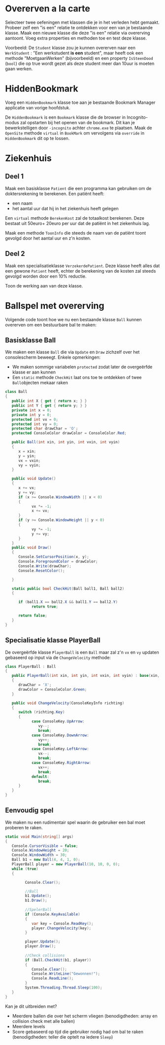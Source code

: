 # Overerven a la carte

Selecteer twee oefeningen met klassen die je in het verleden hebt gemaakt. Probeer zelf een "is een" relatie te ontdekken voor een van je bestaande klasse. Maak een nieuwe klasse die deze "is een" relatie via overerving aantoont. Voeg extra properties en methoden toe en test deze klasse.

Voorbeeld: De ``Student`` klasse zou je kunnen overerven naar een ``WerkStudent`` : "Een werkstudent **is een** student", maar heeft ook een methode "MoetgaanWerken" (bijvoorbeeld) en een property ``IsSteenDood`` (``bool``) die op true wordt gezet als deze student meer dan 10uur is moeten gaan werken.

# HiddenBookmark

 Voeg een ``HiddenBookmark`` klasse toe aan je bestaande Bookmark Manager applicatie van vorige hoofdstuk.

 De ``HiddenBookmark`` is een ``Bookmark`` klasse die de browser in Incognito-modus zal opstarten bij het openen van de bookmark. Dit kan je bewerkstelligen door ``-incognito`` achter ``chrome.exe`` te plaatsen. Maak de ``OpenSite`` methode ``virtual``  in ``BookMark`` om vervolgens via ``override`` in ``HiddenBookmark`` dit op te lossen.

# Ziekenhuis

## Deel 1 
Maak een basisklasse ``Patient`` die een programma kan gebruiken om de doktersrekening te berekenen.
Een patiënt heeft:

* een naam
* het aantal uur dat hij in het ziekenhuis heeft gelegen

Een ``virtual`` methode ``BerekenKost`` zal de totaalkost berekenen. Deze bestaat uit 50euro+  20euro per uur dat de patiënt in het ziekenhuis lag.

Maak een methode ``ToonInfo`` die steeds de naam van de patiënt toont gevolgd door het aantal uur en z'n kosten.

## Deel 2
Maak een specialisatieklasse ``VerzekerdePatient``. Deze klasse heeft alles dat een gewone ``Patient`` heeft, echter de berekening van de kosten zal steeds gevolgd worden door een 10% reductie.

Toon de werking aan van deze klasse.

# Ballspel met overerving

Volgende code toont hoe we nu een bestaande klasse  ``Ball`` kunnen overerven om een bestuurbare bal te maken:

## Basisklasse Ball

We maken een klasse ``Ball`` die via ``Update`` en ``Draw`` zichzelf over het consolescherm beweegt. Enkele opmerkingen:

* We maken sommige variabelen ``protected`` zodat later de overgeërfde klasse er aan kunnen
* Een ``static`` methode ``CheckHit`` laat ons toe te ontdekken of twee ``Ball``objecten mekaar raken

```csharp
class Ball
{
   public int X { get { return x; } }
   public int Y { get { return y; } }
   private int x = 0;
   private int y = 0;
   protected int vx = 0;
   protected int vy = 0;
   protected char drawChar = 'O';
   protected ConsoleColor drawColor = ConsoleColor.Red;

   public Ball(int xin, int yin, int vxin, int vyin)
   {
      x = xin;
      y = yin;
      vx = vxin;
      vy = vyin;
   }

   public void Update()
   {
      x += vx;
      y += vy;
      if (x >= Console.WindowWidth || x < 0)
      {
            vx *= -1;
            x += vx;
      }
      if (y >= Console.WindowHeight || y < 0)
      {
            vy *= -1;
            y += vy;
      }
   }
   public void Draw()
   {
      Console.SetCursorPosition(x, y);
      Console.ForegroundColor = drawColor;
      Console.Write(drawChar);
      Console.ResetColor();

   }

   static public bool CheckHit(Ball ball1, Ball ball2)
   {

      if (ball1.X == ball2.X && ball1.Y == ball2.Y)
            return true;

      return false;
   }
}
```

## Specialisatie klasse PlayerBall

De overgeërfde klasse ``PlayerBall`` is een ``Ball`` maar zal z'n ``vx`` en ``vy`` updaten gebaseerd op input via de ``ChangeVelocity`` methode:

```csharp
class PlayerBall : Ball
{
   public PlayerBall(int xin, int yin, int vxin, int vyin) : base(xin, yin, vxin, vyin)
   {
      drawChar = 'X';
      drawColor = ConsoleColor.Green;
   }

   public void ChangeVelocity(ConsoleKeyInfo richting)
   {
      switch (richting.Key)
      {
            case ConsoleKey.UpArrow:
               vy--;
               break;
            case ConsoleKey.DownArrow:
               vy++;
               break;
            case ConsoleKey.LeftArrow:
               vx--;
               break;
            case ConsoleKey.RightArrow:
               vx++;
               break;
            default:
               break;
      }
   }
}
```

## Eenvoudig spel

We maken nu een rudimentair spel waarin de gebruiker een bal moet proberen te raken. 

```csharp
static void Main(string[] args)
{
   Console.CursorVisible = false;
   Console.WindowHeight = 20;
   Console.WindowWidth = 30;
   Ball b1 = new Ball(4, 4, 1, 0);
   PlayerBall player = new PlayerBall(10, 10, 0, 0);
   while (true)
   {

         Console.Clear();

         //Ball
         b1.Update();
         b1.Draw();
         
         //SpelerBall
         if (Console.KeyAvailable)
         {
            var key = Console.ReadKey();
            player.ChangeVelocity(key);
         }

         player.Update();
         player.Draw();
         
         //Check collisions
         if (Ball.CheckHit(b1, player))
         {
            Console.Clear();
            Console.WriteLine("Gewonnen!");
            Console.ReadLine();
         }
         System.Threading.Thread.Sleep(100);
   }
}
```

Kan je dit uitbreiden met?

* Meerdere ballen die over het scherm vliegen (benodigdheden: array en collision check met alle ballen)
* Meerdere levels 
* Score gebaseerd op tijd die gebruiker nodig had om bal te raken (benodigdheden: teller die optelt na iedere ``Sleep``)
